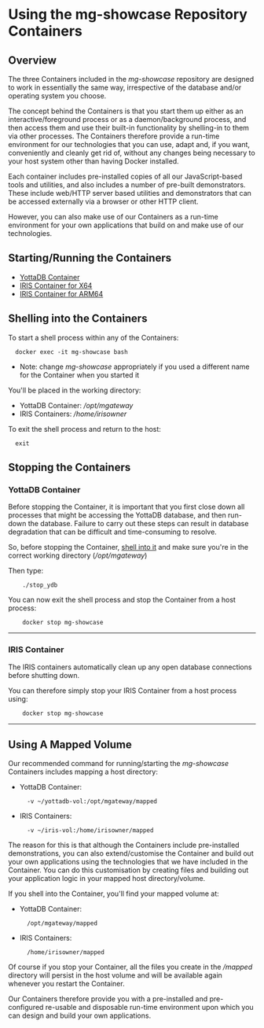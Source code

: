 # Using the mg-showcase Repository Containers

## Overview

The three Containers included in the *mg-showcase* repository are designed to work in essentially the same way, irrespective of the database and/or operating system you choose.

The concept behind the Containers is that you start them up either as an interactive/foreground process or as a daemon/background process, and then access them and use their built-in functionality by shelling-in to them via other processes.  The Containers therefore provide a run-time environment for our technologies that you can use, adapt and, if you want, conveniently and cleanly get rid of, without any changes being necessary to your host system other than having Docker installed.

Each container includes pre-installed copies of all our JavaScript-based tools and utilities, and also includes a number of pre-built demonstrators.  These include web/HTTP server based utilities and demonstrators that can be accessed externally via a browser or other HTTP client.

However, you can also make use of our Containers as a run-time environment for your own applications that build on and make use of our technologies.


## Starting/Running the Containers

- [YottaDB Container](https://github.com/robtweed/mg-showcase/blob/master/INSTALL.md#running-the-container)
- [IRIS Container for X64](https://github.com/robtweed/mg-showcase/blob/master/INSTALL.md#running-the-container-1)
- [IRIS Container for ARM64](https://github.com/robtweed/mg-showcase/blob/master/INSTALL.md#running-the-container-2)


## Shelling into the Containers

To start a shell process within any of the Containers:

      docker exec -it mg-showcase bash

- Note: change *mg-showcase* appropriately if you used a different name for the Container when you started it


You'll be placed in the working directory:

- YottaDB Container: */opt/mgateway*
- IRIS Containers: */home/irisowner*


To exit the shell process and return to the host:

      exit


## Stopping the Containers

### YottaDB Container

Before stopping the Container, it is important that you first close down all processes that might be accessing the YottaDB database, and then run-down the database.  Failure to carry out these steps can result in database degradation that can be difficult and time-consuming to resolve.

So, before stopping the Container, [shell into it](#shelling-into-the-containers) and make sure you're in the
correct working directory (*/opt/mgateway*)

Then type:

        ./stop_ydb


You can now exit the shell process and stop the Container from a host process:

        docker stop mg-showcase

----

### IRIS Container

The IRIS containers automatically clean up any open database connections before shutting down.

You can therefore simply stop your IRIS Container from a host process using:

        docker stop mg-showcase


----

## Using A Mapped Volume


Our recommended command for running/starting the *mg-showcase* Containers includes mapping a host directory:

- YottaDB Container:

        -v ~/yottadb-vol:/opt/mgateway/mapped


- IRIS Containers:

        -v ~/iris-vol:/home/irisowner/mapped

The reason for this is that although the Containers include pre-installed demonstrations, you can also extend/customise the Container and build out your own applications using the technologies that we have included in the Container.  You can do this customisation by creating files and building out your application logic in your mapped host directory/volume.

If you shell into the Container, you'll find your mapped volume at:

- YottaDB Container:

        /opt/mgateway/mapped

- IRIS Containers:

        /home/irisowner/mapped


Of course if you stop your Container, all the files you create in the */mapped* directory will persist in the host volume and will be available again whenever you restart the Container.

Our Containers therefore provide you with a pre-installed and pre-configured re-usable and disposable run-time environment upon which you can design and build your own applications.

